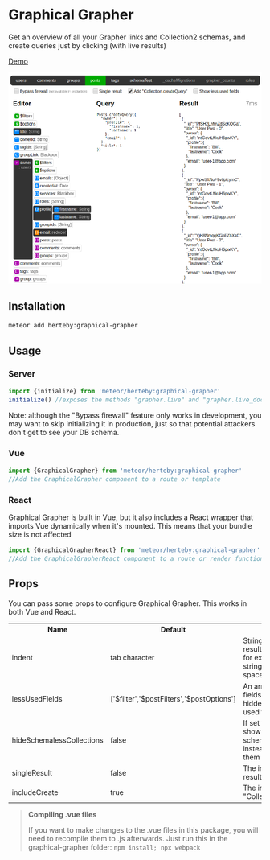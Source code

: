 # Graphical Grapher
Get an overview of all your Grapher links and Collection2 schemas, and create queries just by clicking (with live results)

[Demo](https://github.com/Herteby/graphical-grapher-demo)

![screenshot](https://raw.githubusercontent.com/Herteby/graphical-grapher/master/screenshot.png)

## Installation
```bash
meteor add herteby:graphical-grapher
```
## Usage

### Server
```javascript
import {initialize} from 'meteor/herteby:graphical-grapher'
initialize() //exposes the methods "grapher.live" and "grapher.live_docs"
```
Note: although the "Bypass firewall" feature only works in development, you may want to skip initializing it in production, just so that potential attackers don't get to see your DB schema.

### Vue
```javascript
import {GraphicalGrapher} from 'meteor/herteby:graphical-grapher'
//Add the GraphicalGrapher component to a route or template
```

### React
Graphical Grapher is built in Vue, but it also includes a React wrapper that imports Vue dynamically when it's mounted. This means that your bundle size is not affected
```javascript
import {GraphicalGrapherReact} from 'meteor/herteby:graphical-grapher'
//Add the GraphicalGrapherReact component to a route or render function
```

## Props
You can pass some props to configure Graphical Grapher. This works in both Vue and React.
<table>
	<tr>
		<th>Name</th>
		<th>Default</th>
		<th>Description</th>
	</tr>
	<tr>
		<td>indent</td>
		<td>tab character</td>
		<td>String used to indent resulting query. You can for example set this to a string containing 2 or 4 spaces instead.</td>
	</tr>
	<tr>
		<td>lessUsedFields</td>
		<td>['$filter','$postFilters','$postOptions']</td>
		<td>An array containing the fields which should be hidden unless "Show less used fields" is checked.</td>
	</tr>
	<tr>
		<td>hideSchemalessCollections</td>
		<td>false</td>
		<td>If set to true, it won't show collections that lack schemas and links at all, instead of just greying them out.</td>
	</tr>
	<tr>
		<td>singleResult</td>
		<td>false</td>
		<td>The initial state of "Single result"</td>
	</tr>
	<tr>
		<td>includeCreate</td>
		<td>true</td>
		<td>The initial state of "Add "Collection.createQuery""</td>
	</tr>
</table>

> **Compiling .vue files**
> 
> If you want to make changes to the .vue files in this package, you will need to recompile them to .js afterwards. Just run this in the graphical-grapher folder: `npm install; npx webpack`
